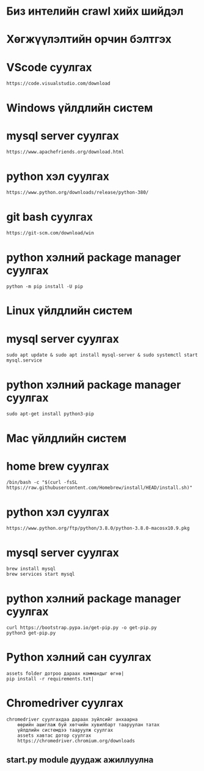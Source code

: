 # Биз интелийн crawl хийх шийдэл

# Хөгжүүлэлтийн орчин бэлтгэх

# VScode суулгах
    https://code.visualstudio.com/download


# Windows үйлдлийн систем
# mysql server суулгах
    https://www.apachefriends.org/download.html
# python хэл суулгах
    https://www.python.org/downloads/release/python-380/
# git bash суулгах
    https://git-scm.com/download/win
# python хэлний package manager суулгах
    python -m pip install -U pip

# Linux үйлдлийн систем
# mysql server суулгах
    sudo apt update & sudo apt install mysql-server & sudo systemctl start mysql.service
# python хэлний package manager суулгах
    sudo apt-get install python3-pip

# Mac үйлдлийн систем
# home brew суулгах
    /bin/bash -c "$(curl -fsSL https://raw.githubusercontent.com/Homebrew/install/HEAD/install.sh)"
# python хэл суулгах
    https://www.python.org/ftp/python/3.8.0/python-3.8.0-macosx10.9.pkg
# mysql server суулгах
    brew install mysql
    brew services start mysql
# python хэлний package manager суулгах
    curl https://bootstrap.pypa.io/get-pip.py -o get-pip.py
    python3 get-pip.py

# Python хэлний сан суулгах
    assets folder дотроо дараах коммандыг өгнө|
    pip install -r requirements.txt|

# Chromedriver суулгах
    chromedriver суулгахдаа дараах зүйлсийг анхаарна
        өөрийн ашиглаж буй хөтчийн хувилбарт тааруулан татах
        үйлдлийн системдээ тааруулж суулгах
        assets хавтас дотор суулгах
        https://chromedriver.chromium.org/downloads

## start.py module дуудаж ажиллуулна
